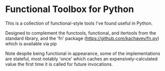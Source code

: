 # Functional Toolbox for Python

This is a collection of functional-style tools I've found useful in Python.

Designed to complement the functools, functional, and itertools from the standard library,
and the 'fn' package (https://github.com/kachayev/fn.py) which is available via pip

Note despite being functional in appearance, some of the implementations are stateful,
most notably 'once' which caches an expensively-calculated value the first time it is called
for future invocations.
